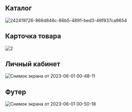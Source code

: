 ## Каталог
![242419726-866d848c-86b5-4891-bed3-46f937ca9654](https://github.com/Kaipaeff/BERi/assets/99525626/5a6a4d93-e063-41db-8124-6cd15cf20f36)

## Карточка товара 
![2](https://github.com/Kaipaeff/BERi/assets/99525626/21d17ee4-c96f-410b-bcc5-9f1b6b6208c8)

## Личный кабинет

![Снимок экрана от 2023-06-01 00-48-11](https://github.com/Kaipaeff/BERi/assets/99525626/060691c4-6b3e-42b2-afca-1961bd37e068)

## Футер

![Снимок экрана от 2023-06-01 00-50-18](https://github.com/Kaipaeff/BERi/assets/99525626/9c680b42-7609-463f-83b9-e6118da9703b)
